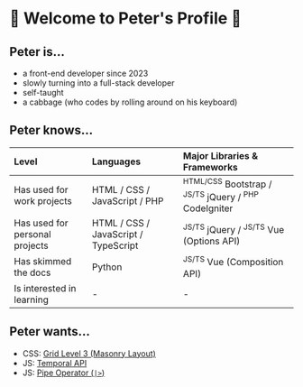 # 🥬 Welcome to Peter's Profile 🥬

## Peter is...
- a front-end developer since 2023
- slowly turning into a full-stack developer
- self-taught
- a cabbage (who codes by rolling around on his keyboard)

## Peter knows...
| Level | Languages | Major Libraries & Frameworks |
| :-- | :-- | :-- |
| Has used for work projects | HTML / CSS / JavaScript / PHP | <sup>HTML/CSS</sup> Bootstrap / <sup>JS/TS</sup> jQuery / <sup>PHP</sup> CodeIgniter |
| Has used for personal projects | HTML / CSS / JavaScript / TypeScript | <sup>JS/TS</sup> jQuery / <sup>JS/TS</sup> Vue (Options API) |
| Has skimmed the docs | Python | <sup>JS/TS</sup> Vue (Composition API) |
| Is interested in learning | - | - |

## Peter wants...
- CSS: [Grid Level 3 (Masonry Layout)](https://drafts.csswg.org/css-grid-3/)
- JS: [Temporal API](https://github.com/tc39/proposal-temporal)
- JS: [Pipe Operator (`|>`)](https://github.com/tc39/proposal-pipeline-operator)

